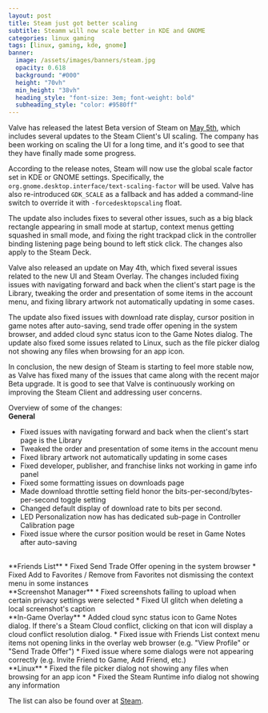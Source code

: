 ```yaml
---
layout: post
title: Steam just got better scaling
subtitle: Steamm will now scale better in KDE and GNOME
categories: linux gaming
tags: [linux, gaming, kde, gnome]
banner:
  image: /assets/images/banners/steam.jpg
  opacity: 0.618
  background: "#000"
  height: "70vh"
  min_height: "38vh"
  heading_style: "font-size: 3em; font-weight: bold"
  subheading_style: "color: #9580ff"
---
```

Valve has released the latest Beta version of Steam on [May 5th](https://store.steampowered.com/news/group/4397053/view/3705943193607193985), which includes several updates to the Steam Client's UI scaling. The company has been working on scaling the UI for a long time, and it's good to see that they have finally made some progress.

According to the release notes, Steam will now use the global scale factor set in KDE or GNOME settings. Specifically, the ```org.gnome.desktop.interface/text-scaling-factor``` will be used. Valve has also re-introduced ```GDK_SCALE``` as a fallback and has added a command-line switch to override it with ```-forcedesktopscaling``` float.

The update also includes fixes to several other issues, such as a big black rectangle appearing in small mode at startup, context menus getting squashed in small mode, and fixing the right trackpad click in the controller binding listening page being bound to left stick click. The changes also apply to the Steam Deck.

Valve also released an update on May 4th, which fixed several issues related to the new UI and Steam Overlay. The changes included fixing issues with navigating forward and back when the client's start page is the Library, tweaking the order and presentation of some items in the account menu, and fixing library artwork not automatically updating in some cases.

The update also fixed issues with download rate display, cursor position in game notes after auto-saving, send trade offer opening in the system browser, and added cloud sync status icon to the Game Notes dialog. The update also fixed some issues related to Linux, such as the file picker dialog not showing any files when browsing for an app icon.

In conclusion, the new design of Steam is starting to feel more stable now, as Valve has fixed many of the issues that came along with the recent major Beta upgrade. It is good to see that Valve is continuously working on improving the Steam Client and addressing user concerns.

Overview of some of the changes:<br />
 **General**
* Fixed issues with navigating forward and back when the client's start page is the Library
* Tweaked the order and presentation of some items in the account menu
* Fixed library artwork not automatically updating in some cases
* Fixed developer, publisher, and franchise links not working in game info panel
* Fixed some formatting issues on downloads page
* Made download throttle setting field honor the bits-per-second/bytes-per-second toggle setting
* Changed default display of download rate to bits per second.
* LED Personalization now has has dedicated sub-page in Controller Calibration page
 * Fixed issue where the cursor position would be reset in Game Notes after auto-saving
<br />
**Friends List**
* Fixed Send Trade Offer opening in the system browser
* Fixed Add to Favorites / Remove from Favorites not dismissing the context menu in some instances
<br />
**Screenshot Manager**
* Fixed screenshots failing to upload when certain privacy settings were selected
 * Fixed UI glitch when deleting a local screenshot's caption
<br />
**In-Game Overlay**
* Added cloud sync status icon to Game Notes dialog. If there's a Steam Cloud conflict, clicking on that icon will display a cloud conflict resolution dialog.
* Fixed issue with Friends List context menu items not opening links in the overlay web browser (e.g. "View Profile" or "Send Trade Offer")
* Fixed issue where some dialogs were not appearing correctly (e.g. Invite Friend to Game, Add Friend, etc.)
<br />
**Linux**
* Fixed the file picker dialog not showing any files when browsing for an app icon
* Fixed the Steam Runtime info dialog not showing any information


The list can also be found over at [Steam](https://store.steampowered.com/news/group/4397053/view/3705943193600581522).


